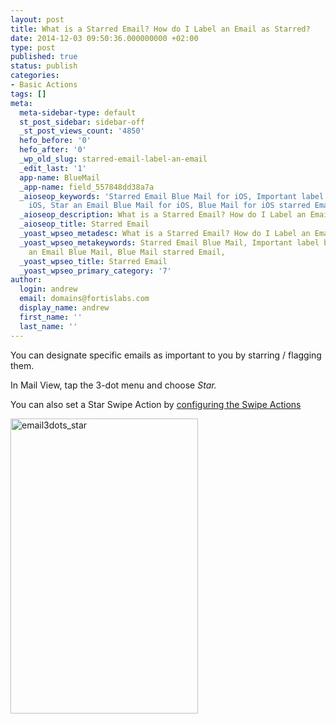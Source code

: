 ```yaml
---
layout: post
title: What is a Starred Email? How do I Label an Email as Starred?
date: 2014-12-03 09:50:36.000000000 +02:00
type: post
published: true
status: publish
categories:
- Basic Actions
tags: []
meta:
  meta-sidebar-type: default
  st_post_sidebar: sidebar-off
  _st_post_views_count: '4850'
  hefo_before: '0'
  hefo_after: '0'
  _wp_old_slug: starred-email-label-an-email
  _edit_last: '1'
  app-name: BlueMail
  _app-name: field_557848dd38a7a
  _aioseop_keywords: 'Starred Email Blue Mail for iOS, Important label Blue Mail for
    iOS, Star an Email Blue Mail for iOS, Blue Mail for iOS starred Email, '
  _aioseop_description: What is a Starred Email? How do I Label an Email as Starred?
  _aioseop_title: Starred Email
  _yoast_wpseo_metadesc: What is a Starred Email? How do I Label an Email as Starred?
  _yoast_wpseo_metakeywords: Starred Email Blue Mail, Important label blueMail, Star
    an Email Blue Mail, Blue Mail starred Email,
  _yoast_wpseo_title: Starred Email
  _yoast_wpseo_primary_category: '7'
author:
  login: andrew
  email: domains@fortislabs.com
  display_name: andrew
  first_name: ''
  last_name: ''
---
```

<p class="p1"><span class="s1">You can designate specific emails as important to you by starring / flagging them. </span></p>
<p class="p1"><span class="s1">In Mail View, tap the 3-dot menu and choose <em>Star</em><i>.</i></span></p>
<p class="p1">You can also set a Star Swipe Action by <a href="/configure-left-right-swipe-menu/">configuring the Swipe Actions</a></p>
<p class="p1"><img class="aligncenter wp-image-1639 size-full" src="{{ site.baseurl }}/assets/email3dots_star.gif" alt="email3dots_star" width="300" height="472" /></p>
<p class="p1">
